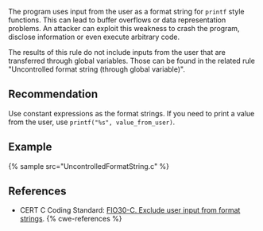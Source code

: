 The program uses input from the user as a format string for `printf` style functions. This can lead to buffer overflows or data representation problems. An attacker can exploit this weakness to crash the program, disclose information or even execute arbitrary code.

The results of this rule do not include inputs from the user that are transferred through global variables. Those can be found in the related rule "Uncontrolled format string (through global variable)".


## Recommendation
Use constant expressions as the format strings. If you need to print a value from the user, use `printf("%s", value_from_user)`.


## Example
{% sample src="UncontrolledFormatString.c" %}

## References
* CERT C Coding Standard: [FIO30-C. Exclude user input from format strings](https://www.securecoding.cert.org/confluence/display/c/FIO30-C.+Exclude+user+input+from+format+strings).
{% cwe-references %}
